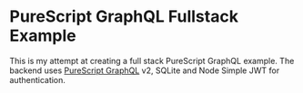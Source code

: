 # PureScript GraphQL Fullstack Example

This is my attempt at creating a full stack PureScript GraphQL example.
The backend uses [PureScript GraphQL](https://github.com/hendrikniemann/purescript-graphql) v2, SQLite and Node Simple JWT for authentication.

